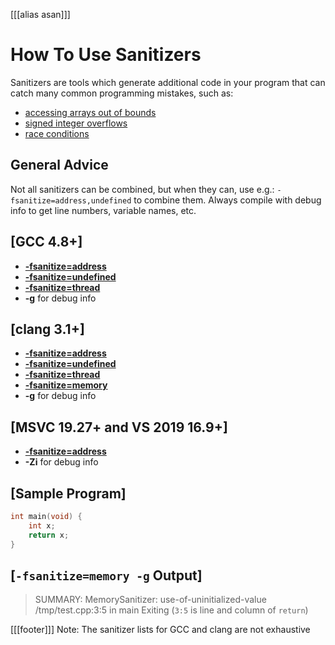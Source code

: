 [[[alias asan]]]

# How To Use Sanitizers

Sanitizers are tools which generate additional code in your program that can catch many common programming mistakes,
such as:
- [accessing arrays out of bounds](https://cwe.mitre.org/data/definitions/125.html)
- [signed integer overflows](https://cwe.mitre.org/data/definitions/190.html)
- [race conditions](https://cwe.mitre.org/data/definitions/362.html)

## General Advice

Not all sanitizers can be combined, but when they can, use e.g.:
`-fsanitize=address,undefined` to combine them.
Always compile with debug info to get line numbers, variable names, etc.

## [GCC 4.8+]
- **[-fsanitize=address](https://gcc.gnu.org/onlinedocs/gcc/Instrumentation-Options.html#:~:text=-fsanitize%3Daddress)**
- **[-fsanitize=undefined](https://gcc.gnu.org/onlinedocs/gcc/Instrumentation-Options.html#:~:text=-fsanitize%3Dundefined)**
- **[-fsanitize=thread](https://gcc.gnu.org/onlinedocs/gcc/Instrumentation-Options.html#:~:text=ThreadSanitizer)**
- **-g** for debug info

## [clang 3.1+]
- **[-fsanitize=address](https://clang.llvm.org/docs/AddressSanitizer.html)**
- **[-fsanitize=undefined](https://clang.llvm.org/docs/UndefinedBehaviorSanitizer.html)**
- **[-fsanitize=thread](https://clang.llvm.org/docs/ThreadSanitizer.html)**
- **[-fsanitize=memory](https://clang.llvm.org/docs/MemorySanitizer.html)**
- **-g** for debug info

## [MSVC 19.27+ and VS 2019 16.9+]
- **[-fsanitize=address](https://docs.microsoft.com/en-us/cpp/sanitizers/asan?view=msvc-160)**
- **-Zi** for debug info

## [Sample Program]
```cpp
int main(void) {
    int x;
    return x;
}
```

## [`-fsanitize=memory -g` Output]
> SUMMARY: MemorySanitizer: use-of-uninitialized-value /tmp/test.cpp:3:5 in main
> Exiting
(`3:5` is line and column of `return`)

[[[footer]]]
Note: The sanitizer lists for GCC and clang are not exhaustive
